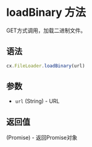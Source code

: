 # loadBinary 方法

GET方式调用，加载二进制文件。

## 语法

```js
cx.FileLoader.loadBinary(url)
```

## 参数

- `url` (String) - URL

## 返回值

(Promise) - 返回Promise对象 